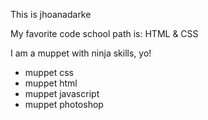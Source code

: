 This is jhoanadarke

My favorite code school path is: HTML & CSS

I am a muppet with ninja skills, yo!

* muppet css
* muppet html
* muppet javascript
* muppet photoshop
